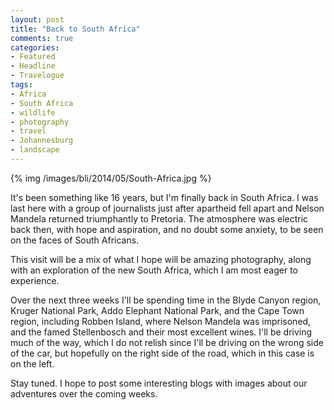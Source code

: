 ```yaml
---
layout: post
title: "Back to South Africa"
comments: true
categories:
- Featured
- Headline
- Travelogue
tags:
- Africa
- South Africa
- wildlife
- photography
- travel
- Johannesburg
- landscape
---
```


{% img /images/bli/2014/05/South-Africa.jpg %}

It's been something like 16 years, but I'm finally back in South Africa. I was last here with a group of journalists just after apartheid fell apart and Nelson Mandela returned triumphantly to Pretoria. The atmosphere was electric back then, with hope and aspiration, and no doubt some anxiety, to be seen on the faces of South Africans.

<!--more-->

This visit will be a mix of what I hope will be amazing photography, along with an exploration of the new South Africa, which I am most eager to experience. 

Over the next three weeks I'll be spending time in the Blyde Canyon region, Kruger National Park, Addo Elephant National Park, and the Cape Town region, including Robben Island, where Nelson Mandela was imprisoned, and the famed Stellenbosch and their most excellent wines. I'll be driving much of the way, which I do not relish since I'll be driving on the wrong side of the car, but hopefully on the right side of the road, which in this case is on the left. 

Stay tuned. I hope to post some interesting blogs with images about our adventures over the coming weeks. 